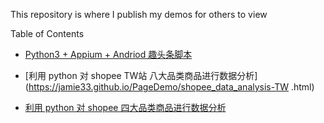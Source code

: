 This repository is where I publish my demos for others to view

Table of Contents

- [Python3 + Appium + Andriod 趣头条脚本](https://jamie33.github.io/PageDemo/qutoutiao.html)

- [利用 python 对 shopee TW站 八大品类商品进行数据分析](https://jamie33.github.io/PageDemo/shopee_data_analysis-TW .html)

- [利用 python 对 shopee 四大品类商品进行数据分析](https://jamie33.github.io/PageDemo/shopee_data_analysis.html)
